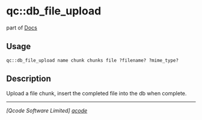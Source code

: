 qc::db_file_upload
==================

part of [Docs](../index.md)

Usage
-----
`qc::db_file_upload name chunk chunks file ?filename? ?mime_type?`

Description
-----------
Upload a file chunk, insert the completed file into the db when complete.

----------------------------------
*[Qcode Software Limited] [qcode]*

[qcode]: http://www.qcode.co.uk "Qcode Software"